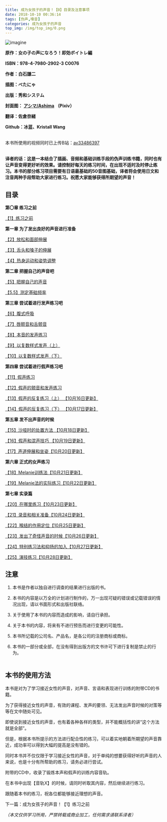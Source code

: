 ```yaml
---
title: 成为女孩子的声音！【0】目录及注意事项
date: 2018-10-10 00:36:14
tags: [伪声,嗓音]
categories: 成为女孩子的声音
top_img: /img/top_img/0.png
---
```

![imagine](https://camo.githubusercontent.com/83b19866db28f9d9d075a79f33d341302fa344ef/68747470733a2f2f706963342e7a68696d672e636f6d2f38302f76322d33386366326165346463623736326439633536376566623266316636333138365f68642e6a7067)   

**原作：女の子の声になろう！即効ボイトレ編**   

**ISBN：978-4-7980-2902-3 C0076**   

**作者：白石謙二**   

**插图：べたにゃ**   

**出版：秀和システム**   

**封面图：
[アシマ/Ashima](https://www.pixiv.net/member.php?id=2642047)
（Pixiv）**   

**翻译：佐倉奈緒**   

**Github：冰蓝、Kristall Wang** <br><br>



本书所使用的视频同时已上传B站：[av33486397](https://www.bilibili.com/video/av33486397) <br><br>


**译者的话：这是一本结合了插画、音频和基础训练手段的伪声训练书籍，同时也有让声音变得更好听的效果。请控制好每天的练习时间，在出现不适时及时停止练习。本书的部分练习项目需要有日语最基础的50音图基础，译者将会使用日文和注音两种手段帮助大家进行练习。祝愿大家能够获得所期望的声音！**


## 目录

**第〇章 练习之前**

[【1】练习之前](https://github.com/Kristall-WangShiwei/Transgender-lost-years/blob/master/0005translating/weisheng/nv-zi-sheng/1.md)

**第一章 为了发出良好的声音进行准备**

[【2】放松和面部伸展](https://github.com/Kristall-WangShiwei/Transgender-lost-years/blob/master/0005translating/weisheng/nv-zi-sheng/2.md)

[【3】舌头和嗓子的伸展](https://github.com/Kristall-WangShiwei/Transgender-lost-years/blob/master/0005translating/weisheng/nv-zi-sheng/3.md)

[【4】热身运动和姿势调整](https://github.com/Kristall-WangShiwei/Transgender-lost-years/blob/master/0005translating/weisheng/nv-zi-sheng/4.md)

**第二章 把握自己的声音吧**

[【5】把握自己的声音](/成为女孩子的声音/5/)

[【5.5】测定基础频率](/成为女孩子的声音/5.5/)

**第三章 尝试着进行发声练习吧**

[【6】腹式呼吸](/成为女孩子的声音/6/)

[【7】唇颤音和舌颤音](/成为女孩子的声音/7/)

[【8】本音的发声练习](/成为女孩子的声音/8/)

[【9】以复数样式发声（上）](/成为女孩子的声音/9/)

[【10】以复数样式发声（下）](/成为女孩子的声音/10/)

**第四章 尝试着进行假声练习吧**

[【11】假声练习 ](/成为女孩子的声音/11/)

[【12】假声的颤音和发声练习](/成为女孩子的声音/12/)

[【13】假声的反复练习（上） 【10月16日更新】](/成为女孩子的声音/13/)

[【14】假声的反复练习（下） 【10月17日更新】](/成为女孩子的声音/14/)

**第五章 发不出声音的时候**

[【15】沙哑时的处置方法 【10月18日更新】](/成为女孩子的声音/15/)

[【16】假声和混声技巧 【10月19日更新】](/成为女孩子的声音/16/)

[【17】声道伸展和坐姿【10月20日更新】](/成为女孩子的声音/17/)

**第六章 正式的女声练习**

[【18】Melanie训练法【10月21日更新】](/成为女孩子的声音/18/)

[【19】Melanie法的实际练习【10月22日更新】](/成为女孩子的声音/19/)

**第七章 实录篇**

[【20】在哪里练习【10月23日更新】](/成为女孩子的声音/20/)

[【21】录音和相关准备【10月24日更新】](/成为女孩子的声音/21/)

[【22】喉结的作用定位【10月25日更新】](/成为女孩子的声音/22/)

[【23】发出了奇怪声音的时候【10月26日更新】](/成为女孩子的声音/23/)

[【24】特别练习法和抑扬的加入【10月27日更新】](/成为女孩子的声音/24/)

[【25】演技练习【10月28日更新】](/成为女孩子的声音/25/)


## 注意

1. 本书是作者以独自进行调查的结果进行出版的书。

2. 本书的内容是以万全的计划进行制作的，万一出现可疑的错误或记载错误的情况出现，请以书面形式和出版社联络。

3. 关于使用了本书的内容而造成的影响，请自行承担。

4. 关于本书的内容，将来有不进行预告而进行变更的可能性。

5. 本书所记载的公司名、产品名，是各公司的注册商标或商标。

6. 本书的一部分或全部，在没有得到出版方的文书许可下进行复制是禁止的行为。<br> <br>


## 本书的使用方法

本书是对为了学习接近女性的声音，对声音、言语和表现进行训练的附带CD的书籍。

为了获得接近女性的声音，有效的课程、发声的要领、无法发出声音时候的对策等等在文中随处可见。



即使说到接近女性的声音，也有着各种各样的类型，并不能概括性的讲“这个方法就是全部”。

但是，根据本书所提示的方法进行配合性的练习，可以着实地朝着所期望的声音靠近，成功率可以得到大幅的提高是没有错的。

同时本书并不仅仅限于学习接近女性的声音，对于单纯的想要获得好听的声音的人来说，也是十分有所帮助的练习，请务必进行尝试。



附带的CD中，收录了锻炼本声和假声的训练内容音轨。

在本书中出现【音轨X】的时候，请同时听取其内容，然后继续进行练习。



跟随着本书的练习，祝各位都能够接近理想的声音。





下一篇：成为女孩子的声音！【1】练习之前

*（本文仅供学习所用，严禁转载或商业加工，任何需求请联系译者）*
